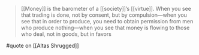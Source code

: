 > [[Money]] is the barometer of a [[society]]’s [[virtue]]. When you see that trading is done, not by consent, but by compulsion—when you see that in order to produce, you need to obtain permission from men who produce nothing—when you see that money is flowing to those who deal, not in goods, but in favors

#quote on [[Altas Shrugged]]
